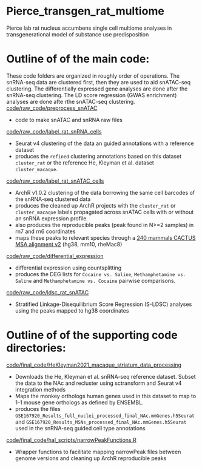 # Pierce_transgen_rat_multiome
Pierce lab rat nucleus accumbens single cell multiome analyses in transgenerational model of substance use predisposition

# Outline of of the main code:
These code folders are organized in roughly order of operations. The snRNA-seq data are clustered first, then they are used to aid snATAC-seq clustering. The differentially expressed gene analyses are done after the snRNA-seq clustering. The LD score regression (GWAS enrichment) analyses are done afte rthe snATAC-seq clustering.  
[code/raw_code/preprocess_snATAC](code/raw_code/preprocess_snATAC)
- code to make snATAC and snRNA raw files

[code/raw_code/label_rat_snRNA_cells](code/raw_code/label_rat_snRNA_cells)
- Seurat v4 clustering of the data an guided annotations with a reference dataset
- produces the `refined` clustering annotations based on this dataset `cluster_rat` or the reference He, Kleyman et al. dataset `cluster_macaque`.

[code/raw_code/label_rat_snATAC_cells](code/raw_code/label_rat_snATAC_cells)
- ArchR v1.0.2 clustering of the data borrowing the same cell barcodes of the snRNA-seq clustered data
- produces the cleaned up ArchR projects with the `cluster_rat` or `cluster_macaque` labels propagated across snATAC cells with or without an snRNA expression profile.
- also produces the reproducible peaks (peak found in N>=2 samples) in rn7 and rn6 coordinates
- maps these peaks to relevant species through a [240 mammals CACTUS MSA alignment v2](https://cglgenomics.ucsc.edu/data/cactus/) (hg38, mm10, rheMac8)

[code/raw_code/differential_expression](code/raw_code/differential_expression)
- differential expression using countsplitting
- produces the DEG lists for `Cocaine vs. Saline`, `Methamphetamine vs. Saline` and `Methamphetamine vs. Cocaine` pairwise comparisons.

[code/raw_code/ldsc_rat_snATAC](code/raw_code/ldsc_rat_snATAC)
- Stratified Linkage-Disequilibrium Score Regression (S-LDSC) analyses using the peaks mapped to hg38 coordinates


# Outline of of the supporting code directories:
[code/final_code/HeKleyman2021_macaque_striatum_data_processing](code/final_code/HeKleyman2021_macaque_striatum_data_processing)
- Downloads the He, Kleyman et al. snRNA-seq reference dataset. Subset the data to the NAc and recluster using sctransform and Seurat v4 integration methods
- Maps the monkey orthologs human genes used in this dataset to map to 1-1 mouse gene orthologs as defined by ENSEMBL.
- produces the files `GSE167920_Results_full_nuclei_processed_final_NAc.mmGenes.h5Seurat` and `GSE167920_Results_MSNs_processed_final_NAc.mmGenes.h5Seurat` used in the snRNA-seq guided cell type annotations

[code/final_code/hal_scripts/narrowPeakFunctions.R](code/final_code/hal_scripts/narrowPeakFunctions.R)
- Wrapper functions to facilitate mapping narrowPeak files between genome versions and cleaning up ArchR reproducible peaks
